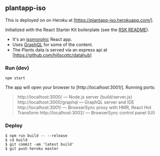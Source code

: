 ## plantapp-iso

This is deployed on on Heroku at [https://plantapp-iso.herokuapp.com/].

Initialized with the React Starter Kit boilerplate (see the [RSK README](README_RST.md)).

- It's an [isomorphic] React app.
- Uses [GraphQL] for some of the content.
- The Plants data is served via an express api at [https://github.com/hillscottc/datahub]

### Run (dev)
```
npm start
```
The app will open your browser to [http://localhost:3001/]. Running ports:
> http://localhost:3000/ — Node.js server (build/server.js)
> http://localhost:3000/graphql — GraphQL server and IDE
> http://localhost:3001/ — BrowserSync proxy with HMR, React Hot Transform
> http://localhost:3002/ — BrowserSync control panel (UI)


### Deploy
```
$ npm run build -- --release
$ cd build
$ git commit -am 'latest build'
$ git push heroku master
```

[isomorphic]: http://nerds.airbnb.com/isomorphic-javascript-future-web-apps/  
[GraphQL]: http://graphql.org/
